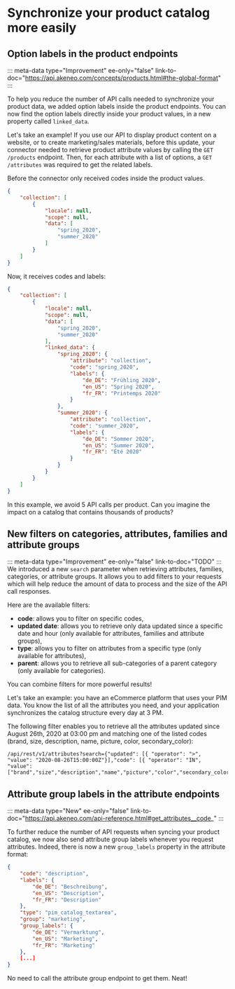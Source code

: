 # Synchronize your product catalog more easily

## Option labels in the product endpoints
::: meta-data type="Improvement" ee-only="false" link-to-doc="https://api.akeneo.com/concepts/products.html#the-global-format"
:::

To help you reduce the number of API calls needed to synchronize your product data, we added option labels inside the product endpoints. You can now find the option labels directly inside your product values, in a new property called `linked_data`.

Let's take an example! If you use our API to display product content on a website, or to create marketing/sales materials, before this update, your connector needed to retrieve product attribute values by calling the `GET /products` endpoint. Then, for each attribute with a list of options, a `GET /attributes` was required to get the related labels.

Before the connector only received codes inside the product values.

```json
{
    "collection": [
        {
            "locale": null,
            "scope": null,
            "data": [
                "spring_2020",
                "summer_2020"
            ]
        }
    ]
}
```

Now, it receives codes and labels:

```json
{
    "collection": [
        {
            "locale": null,
            "scope": null,
            "data": [
                "spring_2020",
                "summer_2020"
            ],
            "linked_data": {
                "spring_2020": {
                    "attribute": "collection",
                    "code": "spring_2020",
                    "labels": {
                        "de_DE": "Frühling 2020",
                        "en_US": "Spring 2020",
                        "fr_FR": "Printemps 2020"
                    }
                },
                "summer_2020": {
                    "attribute": "collection",
                    "code": "summer_2020",
                    "labels": {
                        "de_DE": "Sommer 2020",
                        "en_US": "Summer 2020",
                        "fr_FR": "Été 2020"
                    }
                }
            }
        }
    ]
}
```

In this example, we avoid 5 API calls per product. Can you imagine the impact on a catalog that contains thousands of products?

## New filters on categories, attributes, families and attribute groups
::: meta-data type="Improvement" ee-only="false" link-to-doc="TODO"
:::
We introduced a new `search` parameter when retrieving attributes, families, categories, or attribute groups. It allows you to add filters to your requests which will help reduce the amount of data to process and the size of the API call responses.

Here are the available filters:
- **code**: allows you to filter on specific codes,
- **updated date**: allows you to retrieve only data updated since a specific date and hour (only available for attributes, families and attribute groups),
- **type**: allows you to filter on attributes from a specific type (only available for attributes),
- **parent**: allows you to retrieve all sub-categories of a parent category (only available for categories).

You can combine filters for more powerful results!

Let's take an example: you have an eCommerce platform that uses your PIM data. You know the list of all the attributes you need, and your application synchronizes the catalog structure every day at 3 PM.  

The following filter enables you to retrieve all the attributes updated since August 26th, 2020 at 03:00 pm and matching one of the listed codes (brand, size, description, name, picture, color, secondary_color):

```
/api/rest/v1/attributes?search={"updated": [{ "operator": ">", "value": "2020-08-26T15:00:00Z"}],"code": [{ "operator": "IN", "value": ["brand","size","description","name","picture","color","secondary_color"]}]
```

## Attribute group labels in the attribute endpoints  
::: meta-data type="New" ee-only="false" link-to-doc="https://api.akeneo.com/api-reference.html#get_attributes__code_"
:::

To further reduce the number of API requests when syncing your product catalog, we now also send attribute group labels whenever you request attributes. Indeed, there is now a new `group_labels` property in the attribute format:
```json
{
    "code": "description",
    "labels": {
        "de_DE": "Beschreibung",
        "en_US": "Description",
        "fr_FR": "Description"
    },
    "type": "pim_catalog_textarea",
    "group": "marketing",
    "group_labels": {
        "de_DE": "Vermarktung",
        "en_US": "Marketing",
        "fr_FR": "Marketing"
    },
    [...]
}
```
No need to call the attribute group endpoint to get them. Neat!
